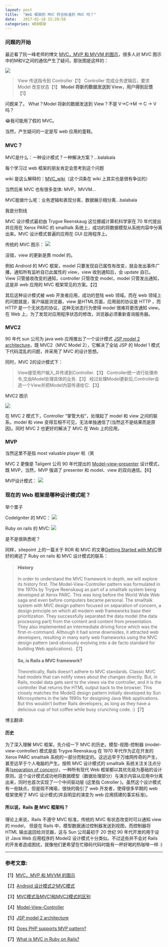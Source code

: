 ```yaml
---
layout: post
title:  "Web 框架的 MVC 符合标准的 MVC 吗？"
date:   2017-02-18 15:20:58
categories: WEB框架
---
```


### 问题的开始
最近看了阮一峰老师的博文 [MVC，MVP 和 MVVM 的图示](http://www.ruanyifeng.com/blog/2015/02/mvcmvp_mvvm.html "MVC，MVP 和 MVVM 的图示")，很多人对 MVC 图示中的M和V之间的通信产生了疑问，那张图是这样的：

![](/assets/images/2017-02-18-web_framework_mvc-1.png)

> View 传送指令到 Controller【1】
> Controller 完成业务逻辑后，要求 Model 改变状态【1】
> **Model 将新的数据发送到 View，用户得到反馈** 【1】

问题来了。
What？Model 将新的数据发送到 View？不是 V->C->M -> C -> V 吗？

:joy:我可能用了假的 MVC。

当然，产生疑问的一定是写 web 应用的童鞋。

### MVC？

MVC是什么：一种设计模式？一种解决方案？...balabala

每个学习过 web 框架的朋友肯定会思考到这个问题

wiki 是这么解释的：[MVC_wiki](https://en.wikipedia.org/wiki/Model–view–controller "MVC_wiki")（这个词条在 wiki 上其实也是很有争议的）

当然后来 MVC 也有很多变体: MVP，MVVM...

MVC能做什么呢：业务逻辑和表现分离，数据展示相分离...balabala


我是分割线


MVC 设计模式最初由 Trygve Reenskaug 这位挪威计算机科学家在 70 年代提出并应用在 Xerox PARC 的 smalltalk 系统上，成功的将数据模型从系统内容中分离出来。MVC 设计模式普遍的应用在 GUI 应用程序上。

传统的 MVC 图示：
![](/assets/images/2017-02-18-web_framework_mvc-2.png)

没错，view 的更新是靠 model 的。

例如 Android 的 MVC 框架，model 只要发现自已属性有改变，就会发出事件广播，通知所有监听自已此属性的 view，view 收到通知后，会 update 自已。View 只管接收改变的通知，controller 只管改变 model，model 只管发出通知，这是非 web 应用的 MVC 框架常见的方案。【2】

其后这种设计模式被 web 开发者应用，成功的登陆 web 领域。而在 web 领域上的问题就是，客户端是浏览器，view 是HTML页面，应用层的协议是 HTTP ，而 HTTP 是一个无状态的协议，这种无状态行为使得 model 很难将更改通知 view。在 Web 上，为了发现对应用程序状态的修改，浏览器必须重新查询服务器。

### MVC2
90 年代 sun 公司为 java web 应用推出了一个设计模式 [JSP model 2 architecture](https://en.wikipedia.org/wiki/JSP_model_2_architecture "JSP model 2 architecture")，既 MVC2（MVC Model 2），它解决了全站 JSP 的 Model 1 模式下代码混乱的问题，并采用了 MVC 的设计思想。

同时，MVC 2的设计模式下：

> View接受用户输入,并传递到Controller.【3】
> Controller统一进行处理命令,交由Model处理具体的业务.【3】
> 经过处理Model更新后,Controller会选一个View并把Model内容传递给它.【3】

MVC2 图示

![](/assets/images/2017-02-18-web_framework_mvc-3.jpg)

在 MVC 2 模式下，Controller “掌管大权”，处理起了 model 和 view 之间的联系，model 和 view 变得互相不可见，无法单独通信了(当然这不是结果而是原因)。同时 MVC 2 也更好的解决了 MVC 在 Web 上的应用。

### MVP
当然这里不是指 most valuable player 啦（笑

MVC 2 更像是 Taligent 公司 90 年代提出的 [Model–view–presenter](https://en.wikipedia.org/wiki/Model–view–presenter "Model–view–presenter") 设计模式，既 MVP，当然，MVP 强调了 presenter 和 model、view 的双向通信。【6】

MVP设计模式：
![](/assets/images/2017-02-18-web_framework_mvc-4.png)

### 现在的 Web 框架是哪种设计模式呢？

举个栗子

CodeIgniter 的 MVC：
![](/assets/images/2017-02-18-web_framework_mvc-5.png)

Ruby on rails 的 MVC:
![](/assets/images/2017-02-18-web_framework_mvc-6.png)


是不是很熟悉呢？

同样，sitepoint 上的一篇关于 ROR 和 MVC 的文章[Getting Started with MVC](https://www.sitepoint.com/getting-started-with-mvc/ "Getting Started with MVC")很好的阐述了 Ruby on rails 和 MVC 设计模式的联系：

> #### History
> In order to understand the MVC framework in depth, we will explore its history first. The Model-View-Controller pattern was formulated in the 1970s by Trygve Reenskaug as part of a smalltalk system being developed at Xerox PARC. This was long before the World Wide Web saga and even before computers became personal. The smalltalk system with MVC design pattern focused on separation of concern, a design principle on which all modern web frameworks base their prioritization. They successfully separated the data model (the data processing part) from the content and content from presentation. They also implemented an intermediate driving force which was the first-in-command. Although it had some downsides, it attracted web developers, resulting in many early web frameworks using the MVC design pattern (and obviously evolving into a de facto standard for building Web applications).【7】

> #### So, is Rails a MVC framework?
> Theoretically, Rails doesn’t adhere to MVC standards. Classic MVC had models that can notify views about the changes directly. But, in Rails, model data gets sent to the views via the controller, and it is the controller that returns the HTML output back to the browser. This closely matches the Model2 design pattern initially developed by Sun Microsystems in the late 1990s for designing Java Web applications. But this wouldn’t bother Rails developers, as long as they have a delicious cup of hot coffee while busy crunching code. :)【7】

博主翻译:

#### 历史
为了深入理解 MVC 框架，先介绍一下 MVC 的历史。模型-视图-控制器 (model-view-controller) 模式是由 Trygve Reenskaug 在 1970 年代作为正在开发的 Xerox PARC smalltalk 系统的一部分而制定的。这远远早于万维网传奇的产生，甚至远早于个人电脑的产生。按照 MVC 设计模式的 smalltalk 系统关注关注点分离([separation of concern](https://en.wikipedia.org/wiki/Separation_of_concerns "separation of concern"))，一种所有现代 Web 框架都以其优先级为基础的设计原则。这个设计模式成功地将数据模型（数据处理部分）与演示内容从应用中分离出来，同时也首次实现了一个中间驱动层 (这里指 Cotroller )。虽然这个设计模式有一些缺点，但是瑕不掩瑜，很快的吸引了 web 开发者，使得很多早期的 web 框架使用了 MVC 设计模式(并且明显的演变为 web 应用搭建的事实标准)。


#### 所以说，Rails 是 MVC 框架吗？
理论上来说，Rails 不遵守 MVC 标准，传统的 MVC 有状态改变时可以通知 view 的 model， 但是在 Rails 中，模型数据通过控制器发送到视图，而控制器将 HTML 输出返回给浏览器，这与 Sun 公司最初于 20 世纪 90 年代开发的用于设计 Java Web 应用程序的 Model2 设计模式十分类似。不过这些并不会对 Rails 的开发者造成困扰，就像他们更希望在忙碌码代码时能有一杯好喝的热咖啡一样 :)

---

### 参考文章:

【1】[MVC，MVP 和 MVVM 的图示](http://www.ruanyifeng.com/blog/2015/02/mvcmvp_mvvm.html)

【2】[Android 设计模式之MVC模式](http://www.cnblogs.com/liqw/p/4175325.html)

【3】[MVC模式及MVC1和MVC2模式的区别](http://williamliu.iteye.com/blog/361628)

【4】[Model-View-Controller](https://en.wikipedia.org/wiki/Model–view–controller "MVC_wiki")

【5】[JSP model 2 architecture](https://en.wikipedia.org/wiki/JSP_model_2_architecture "JSP model 2 architecture")

【6】[Does PHP supports MVP pattern?](http://stackoverflow.com/questions/4530023/does-php-supports-mvp-pattern/15155046)

【7】[What is MVC in Ruby on Rails?](http://stackoverflow.com/questions/1931335/what-is-mvc-in-ruby-on-rails "What is MVC in Ruby on Rails?")
